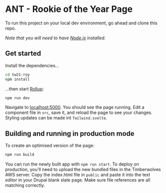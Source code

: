 # ANT - Rookie of the Year Page

To run this project on your local dev environment, go ahead and clone this repo.

*Note that you will need to have [Node.js](https://nodejs.org) installed.*


## Get started

Install the dependencies...

```bash
cd tw21-roy
npm install
```

...then start [Rollup](https://rollupjs.org):

```bash
npm run dev
```

Navigate to [localhost:5000](http://localhost:5000). You should see the page running. Edit a component file in `src`, save it, and reload the page to see your changes. Styling updates can be made int `Tailwind.svelte`.

## Building and running in production mode

To create an optimised version of the page:

```bash
npm run build
```

You can run the newly built app with `npm run start`. To deploy on production, you'll need to upload the new bundled files in the Timberwolves AWS server. Copy the index.html file in `public` and paste it into the text editor in your Drupal blank slate page. Make sure file references are all matching correctly.
